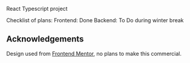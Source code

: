 React Typescript project 

Checklist of plans:
Frontend: Done
Backend: To Do during winter break

## Acknowledgements

Design used from [Frontend Mentor](https://www.frontendmentor.io/challenges/kanban-task-management-web-app-wgQLt-HlbB), no plans to make this commercial.

